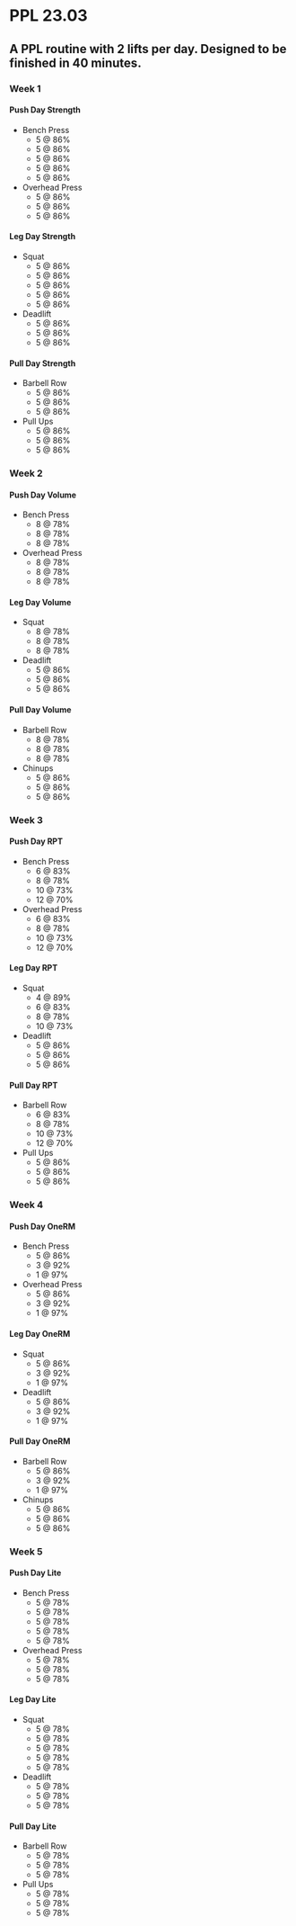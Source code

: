 # PPL 23.03

## A PPL routine with 2 lifts per day. Designed to be finished in 40 minutes.

### Week 1

#### Push Day Strength

* Bench Press
  * 5 @ 86%
  * 5 @ 86%
  * 5 @ 86%
  * 5 @ 86%
  * 5 @ 86%
* Overhead Press
  * 5 @ 86%
  * 5 @ 86%
  * 5 @ 86%

#### Leg Day Strength

* Squat
  * 5 @ 86%
  * 5 @ 86%
  * 5 @ 86%
  * 5 @ 86%
  * 5 @ 86%
* Deadlift
  * 5 @ 86%
  * 5 @ 86%
  * 5 @ 86%

#### Pull Day Strength

* Barbell Row
  * 5 @ 86%
  * 5 @ 86%
  * 5 @ 86%
* Pull Ups
  * 5 @ 86%
  * 5 @ 86%
  * 5 @ 86%

### Week 2

#### Push Day Volume

* Bench Press
  * 8 @ 78%
  * 8 @ 78%
  * 8 @ 78%
* Overhead Press
  * 8 @ 78%
  * 8 @ 78%
  * 8 @ 78%

#### Leg Day Volume

* Squat
  * 8 @ 78%
  * 8 @ 78%
  * 8 @ 78%
* Deadlift
  * 5 @ 86%
  * 5 @ 86%
  * 5 @ 86%

#### Pull Day Volume

* Barbell Row
  * 8 @ 78%
  * 8 @ 78%
  * 8 @ 78%
* Chinups
  * 5 @ 86%
  * 5 @ 86%
  * 5 @ 86%

### Week 3

#### Push Day RPT

* Bench Press
  * 6 @ 83%
  * 8 @ 78%
  * 10 @ 73%
  * 12 @ 70%
* Overhead Press
  * 6 @ 83%
  * 8 @ 78%
  * 10 @ 73%
  * 12 @ 70%

#### Leg Day RPT

* Squat
  * 4 @ 89%
  * 6 @ 83%
  * 8 @ 78%
  * 10 @ 73%
* Deadlift
  * 5 @ 86%
  * 5 @ 86%
  * 5 @ 86%

#### Pull Day RPT

* Barbell Row
  * 6 @ 83%
  * 8 @ 78%
  * 10 @ 73%
  * 12 @ 70%
* Pull Ups
  * 5 @ 86%
  * 5 @ 86%
  * 5 @ 86%

### Week 4

#### Push Day OneRM

* Bench Press
  * 5 @ 86%
  * 3 @ 92%
  * 1 @ 97%
* Overhead Press
  * 5 @ 86%
  * 3 @ 92%
  * 1 @ 97%

#### Leg Day OneRM

* Squat
  * 5 @ 86%
  * 3 @ 92%
  * 1 @ 97%
* Deadlift
  * 5 @ 86%
  * 3 @ 92%
  * 1 @ 97%

#### Pull Day OneRM

* Barbell Row
  * 5 @ 86%
  * 3 @ 92%
  * 1 @ 97%
* Chinups
  * 5 @ 86%
  * 5 @ 86%
  * 5 @ 86%

### Week 5

#### Push Day Lite

* Bench Press
  * 5 @ 78%
  * 5 @ 78%
  * 5 @ 78%
  * 5 @ 78%
  * 5 @ 78%
* Overhead Press
  * 5 @ 78%
  * 5 @ 78%
  * 5 @ 78%

#### Leg Day Lite

* Squat
  * 5 @ 78%
  * 5 @ 78%
  * 5 @ 78%
  * 5 @ 78%
  * 5 @ 78%
* Deadlift
  * 5 @ 78%
  * 5 @ 78%
  * 5 @ 78%

#### Pull Day Lite

* Barbell Row
  * 5 @ 78%
  * 5 @ 78%
  * 5 @ 78%
* Pull Ups
  * 5 @ 78%
  * 5 @ 78%
  * 5 @ 78%
